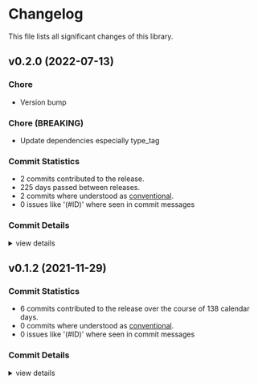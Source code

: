# Changelog
This file lists all significant changes of this library.

## v0.2.0 (2022-07-13)

### Chore

 - <csr-id-5ca3ca889bd538ce4c261d0056dce1e7c1fe644a/> Version bump

### Chore (BREAKING)

 - <csr-id-1b3db9637b3e35df896a1a55bd07004ad83c1eb0/> Update dependencies especially type_tag

### Commit Statistics

<csr-read-only-do-not-edit/>

 - 2 commits contributed to the release.
 - 225 days passed between releases.
 - 2 commits where understood as [conventional](https://www.conventionalcommits.org).
 - 0 issues like '(#ID)' where seen in commit messages

### Commit Details

<csr-read-only-do-not-edit/>

<details><summary>view details</summary>

 * **Uncategorized**
    - Version bump ([`5ca3ca8`](https://github.comgit//tyrylu/doitlater/commit/5ca3ca889bd538ce4c261d0056dce1e7c1fe644a))
    - Update dependencies especially type_tag ([`1b3db96`](https://github.comgit//tyrylu/doitlater/commit/1b3db9637b3e35df896a1a55bd07004ad83c1eb0))
</details>

## v0.1.2 (2021-11-29)

### Commit Statistics

<csr-read-only-do-not-edit/>

 - 6 commits contributed to the release over the course of 138 calendar days.
 - 0 commits where understood as [conventional](https://www.conventionalcommits.org).
 - 0 issues like '(#ID)' where seen in commit messages

### Commit Details

<csr-read-only-do-not-edit/>

<details><summary>view details</summary>

 * **Uncategorized**
    - Dependency bump ([`456e90d`](https://github.comgit//tyrylu/doitlater/commit/456e90d355e5535acc8f646a49b89a99348b75fe))
    - Bump version and deps ([`5aa8547`](https://github.comgit//tyrylu/doitlater/commit/5aa854703323439f38303eb23218289d88f6474e))
    - Add missing cargo.toml keys ([`206cea8`](https://github.comgit//tyrylu/doitlater/commit/206cea87b76a4b6e96576054752cfc562222556f))
    - Add repository to cargo.toml ([`cfa4092`](https://github.comgit//tyrylu/doitlater/commit/cfa40927086e978cfb7531e6ff12c87ce33befa4))
    - Add a license ([`cd9492e`](https://github.comgit//tyrylu/doitlater/commit/cd9492e38ae8045fa7e9ad90bb75001b8c8c3b68))
    - Initial commit ([`a399851`](https://github.comgit//tyrylu/doitlater/commit/a39985128dfecd43fcfee0e5745c0a6c3be38a46))
</details>

